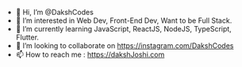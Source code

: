 - 👋 Hi, I’m @DakshCodes
- 👀 I’m interested in Web Dev, Front-End Dev, Want to be Full Stack.
- 🌱 I’m currently learning JavaScript, ReactJS, NodeJS, TypeScript, Flutter.
- 💞️ I’m looking to collaborate on https://instagram.com/DakshCodes
- 📫 How to reach me : https://dakshJoshi.com
